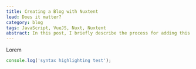```yaml
---
title: Creating a Blog with Nuxtent
lead: Does it matter?
category: blog
tags: JavaScript, VueJS, Nuxt, Nuxtent
abstract: In this post, I briefly describe the process for adding this blog to personal site built with Nuxt.
---
```


Lorem

```js
console.log('syntax highlighting test');
```
